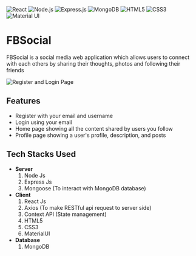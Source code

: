 ![React](https://img.shields.io/badge/React-20232A?style=for-the-badge&logo=react&logoColor=61DAFB)
![Node.js](https://img.shields.io/badge/Node.js-339933?style=for-the-badge&logo=nodedotjs&logoColor=white)
![Express.js](https://img.shields.io/badge/Express.js-000000?style=for-the-badge&logo=express&logoColor=white)
![MongoDB](https://img.shields.io/badge/MongoDB-white?style=for-the-badge&logo=mongodb&logoColor=4EA94B)
![HTML5](https://img.shields.io/badge/HTML5-E34F26?style=for-the-badge&logo=html5&logoColor=white)
![CSS3](https://img.shields.io/badge/CSS3-1572B6?style=for-the-badge&logo=css3&logoColor=white)
![Material UI](https://img.shields.io/badge/Material--UI-0081CB?style=for-the-badge&logo=material-ui&logoColor=white)

# FBSocial
FBSocial is a social media web application which allows users to connect with each others by sharing their thoughts, photos and following their friends

![Register and Login Page](https://github.com/Valkyrie006/Social-Media-App/blob/master/assets/Register_Login_Page.gif)

## Features
- Register with your email and username
- Login using your email
- Home page showing all the content shared by users you follow
- Profile page showing a user's profile, description, and posts

## Tech Stacks Used
- **Server**
    1. Node Js
    2. Express Js
    3. Mongoose (To interact with MongoDB database)
- **Client**
    1. React Js
    2. Axios (To make RESTful api request to server side)
    3. Context API (State management)
    4. HTML5
    5. CSS3
    6. MaterialUI
- **Database**
    1. MongoDB